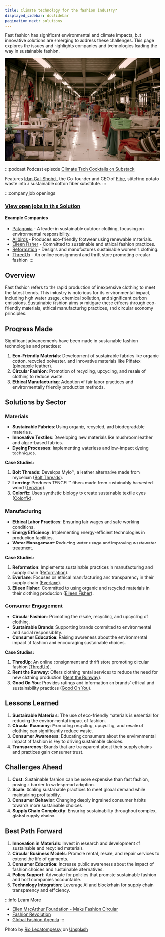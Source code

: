 ```yaml
---
title: Climate technology for the fashion industry?
displayed_sidebar: docSidebar
pagination_next: solutions
---
```


Fast fashion has significant environmental and climate impacts, but innovative solutions are emerging to address these challenges. This page explores the issues and highlights companies and technologies leading the way in sustainable fashion.

![fast fashion factory](../static/img/fast-fashion.jpg)

:::podcast Podcast episode
[Climate Tech Cocktails on Substack](https://www.climatetechcocktails.com/p/fibe-idan-gal-shohet-a2b)

 Features [Idan Gal-Shohet](https://substack.com/redirect/ae8a7f48-e175-4e65-8e53-53dea01dddc2?j=eyJ1IjoiajBiYjgifQ.qv2JB8uvVdkhUVRdS1py-hgf4il2qGGRog_AnD077d8), the Co-founder and CEO of [Fibe](https://substack.com/redirect/4998ecbd-72c7-4169-9647-db531596d9b5?j=eyJ1IjoiajBiYjgifQ.qv2JB8uvVdkhUVRdS1py-hgf4il2qGGRog_AnD077d8), stitching potato waste into a sustainable cotton fiber substitute. 
:::

:::company job openings
### [View open jobs in this Solution](https://climatebase.org/jobs?l=&q=&drawdown_solutions=Fast+Fashion)
#### Example Companies
- [Patagonia](https://www.patagonia.com) - A leader in sustainable outdoor clothing, focusing on environmental responsibility.
- [Allbirds](https://www.allbirds.com) - Produces eco-friendly footwear using renewable materials.
- [Eileen Fisher](https://www.eileenfisher.com) - Committed to sustainable and ethical fashion practices.
- [Reformation](https://www.thereformation.com) - Designs and manufactures sustainable women's clothing.
- [ThredUp](https://www.thredup.com) - An online consignment and thrift store promoting circular fashion.
:::

## Overview

Fast fashion refers to the rapid production of inexpensive clothing to meet the latest trends. This industry is notorious for its environmental impact, including high water usage, chemical pollution, and significant carbon emissions. Sustainable fashion aims to mitigate these effects through eco-friendly materials, ethical manufacturing practices, and circular economy principles.

## Progress Made

Significant advancements have been made in sustainable fashion technologies and practices:

1. **Eco-Friendly Materials**: Development of sustainable fabrics like organic cotton, recycled polyester, and innovative materials like Piñatex (pineapple leather).
2. **Circular Fashion**: Promotion of recycling, upcycling, and resale of clothing to reduce waste.
3. **Ethical Manufacturing**: Adoption of fair labor practices and environmentally friendly production methods.

## Solutions by Sector

### Materials
- **Sustainable Fabrics**: Using organic, recycled, and biodegradable materials.
- **Innovative Textiles**: Developing new materials like mushroom leather and algae-based fabrics.
- **Dyeing Processes**: Implementing waterless and low-impact dyeing techniques.

**Case Studies:**
1. **Bolt Threads**: Develops Mylo™, a leather alternative made from mycelium ([Bolt Threads](https://www.boltthreads.com)).
2. **Lenzing**: Produces TENCEL™ fibers made from sustainably harvested wood ([Lenzing](https://www.lenzing.com)).
3. **Colorfix**: Uses synthetic biology to create sustainable textile dyes ([Colorfix](https://colorifix.com)).

### Manufacturing
- **Ethical Labor Practices**: Ensuring fair wages and safe working conditions.
- **Energy Efficiency**: Implementing energy-efficient technologies in production facilities.
- **Water Management**: Reducing water usage and improving wastewater treatment.

**Case Studies:**
1. **Reformation**: Implements sustainable practices in manufacturing and supply chain ([Reformation](https://www.thereformation.com)).
2. **Everlane**: Focuses on ethical manufacturing and transparency in their supply chain ([Everlane](https://www.everlane.com)).
3. **Eileen Fisher**: Committed to using organic and recycled materials in their clothing production ([Eileen Fisher](https://www.eileenfisher.com)).

### Consumer Engagement
- **Circular Fashion**: Promoting the resale, recycling, and upcycling of clothing.
- **Sustainable Brands**: Supporting brands committed to environmental and social responsibility.
- **Consumer Education**: Raising awareness about the environmental impact of fashion and encouraging sustainable choices.

**Case Studies:**
1. **ThredUp**: An online consignment and thrift store promoting circular fashion ([ThredUp](https://www.thredup.com)).
2. **Rent the Runway**: Offers clothing rental services to reduce the need for new clothing production ([Rent the Runway](https://www.renttherunway.com)).
3. **Good On You**: Provides ratings and information on brands' ethical and sustainability practices ([Good On You](https://goodonyou.eco)).

## Lessons Learned

1. **Sustainable Materials**: The use of eco-friendly materials is essential for reducing the environmental impact of fashion.
2. **Circular Economy**: Promoting recycling, upcycling, and resale of clothing can significantly reduce waste.
3. **Consumer Awareness**: Educating consumers about the environmental impact of fashion is key to driving sustainable choices.
4. **Transparency**: Brands that are transparent about their supply chains and practices gain consumer trust.

## Challenges Ahead

1. **Cost**: Sustainable fashion can be more expensive than fast fashion, posing a barrier to widespread adoption.
2. **Scale**: Scaling sustainable practices to meet global demand while maintaining profitability.
3. **Consumer Behavior**: Changing deeply ingrained consumer habits towards more sustainable choices.
4. **Supply Chain Complexity**: Ensuring sustainability throughout complex, global supply chains.

## Best Path Forward

1. **Innovation in Materials**: Invest in research and development of sustainable and recycled materials.
2. **Circular Business Models**: Promote rental, resale, and repair services to extend the life of garments.
3. **Consumer Education**: Increase public awareness about the impact of fashion choices and sustainable alternatives.
4. **Policy Support**: Advocate for policies that promote sustainable fashion and hold companies accountable.
5. **Technology Integration**: Leverage AI and blockchain for supply chain transparency and efficiency.

:::info Learn More
- [Ellen MacArthur Foundation - Make Fashion Circular](https://www.ellenmacarthurfoundation.org/our-work/activities/make-fashion-circular)
- [Fashion Revolution](https://www.fashionrevolution.org/)
- [Global Fashion Agenda](https://globalfashionagenda.com/)
:::

Photo by <a href="https://unsplash.com/@riolec?utm_content=creditCopyText&utm_medium=referral&utm_source=unsplash">Rio Lecatompessy</a> on <a href="https://unsplash.com/photos/red-and-white-dining-tables-and-chairs-cfDURuQKABk?utm_content=creditCopyText&utm_medium=referral&utm_source=unsplash">Unsplash</a>